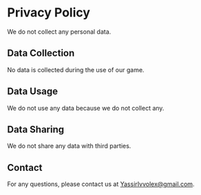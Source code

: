 # <!DOCTYPE html>
<html>
<head>
</head>
<body>
    <h1>Privacy Policy</h1>
    <p>We do not collect any personal data.</p>
    <h2>Data Collection</h2>
    <p>No data is collected during the use of our game.</p>
    <h2>Data Usage</h2>
    <p>We do not use any data because we do not collect any.</p>
    <h2>Data Sharing</h2>
    <p>We do not share any data with third parties.</p>
    <h2>Contact</h2>
    <p>For any questions, please contact us at <a href="YassirIvvolex@gmail.com">YassirIvvolex@gmail.com</a>.</p>
</body>
</html>
